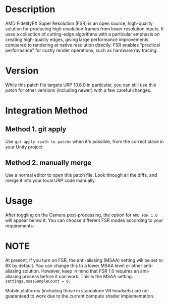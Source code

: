 # Description
AMD FidelityFX Super Resolution (FSR) is an open source, high-quality solution for producing high resolution frames from lower resolution inputs. It uses a collection of cutting-edge algorithms with a particular emphasis on creating high-quality edges, giving large performance improvements compared to rendering at native resolution directly.  FSR enables “practical performance” for costly render operations, such as hardware ray tracing.

# Version
While this patch file targets URP 10.6.0 in particular, you can still use this patch for other versions (including newer) with a few careful changes.

# Integration Method

## Method 1. git apply
Use `git apply <path to patch>` when it's possible, from the correct place in your Unity project.

## Method 2. manually merge
Use a normal editor to open this patch file. Look through all the diffs, and merge it into your local URP code manually.

# Usage
After toggling on the Camera post-processing, the option for `AMD FSR 1.0` will appear below it. You can choose different FSR modes according to your requirements.

# NOTE
At present, if you turn on FSR, the anti-aliasing (MSAA) setting will be set to 8X by default. You can change this to a lower MSAA level or other anti-aliasing solution. However, keep in mind that FSR 1.0 requires an anti-aliasing process before it can work. This is the MSAA setting: `settings.msaaSampleCount = 8;`

Mobile platforms (including those in standalone VR headsets) are not guaranteed to work due to the current compute shader implementation.
